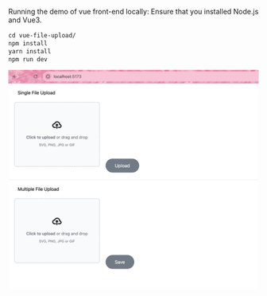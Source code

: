 Running the demo of vue front-end locally:
Ensure that you installed Node.js and Vue3.

```
cd vue-file-upload/
npm install
yarn install
npm run dev
```
<a href="https://ibb.co/p69RPHVT" target="_blank"></a>

![Front End Demo](Front_End_Demo1.png)
